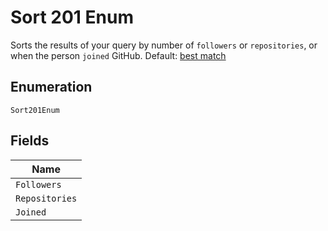 
# Sort 201 Enum

Sorts the results of your query by number of `followers` or `repositories`, or when the person `joined` GitHub. Default: [best match](https://docs.github.com/rest/reference/search#ranking-search-results)

## Enumeration

`Sort201Enum`

## Fields

| Name |
|  --- |
| `Followers` |
| `Repositories` |
| `Joined` |

